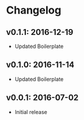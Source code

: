 # Changelog

## v0.1.1: 2016-12-19

- Updated Boilerplate

## v0.1.0: 2016-11-14

- Updated Boilerplate

## v0.0.1: 2016-07-02

- Initial release
